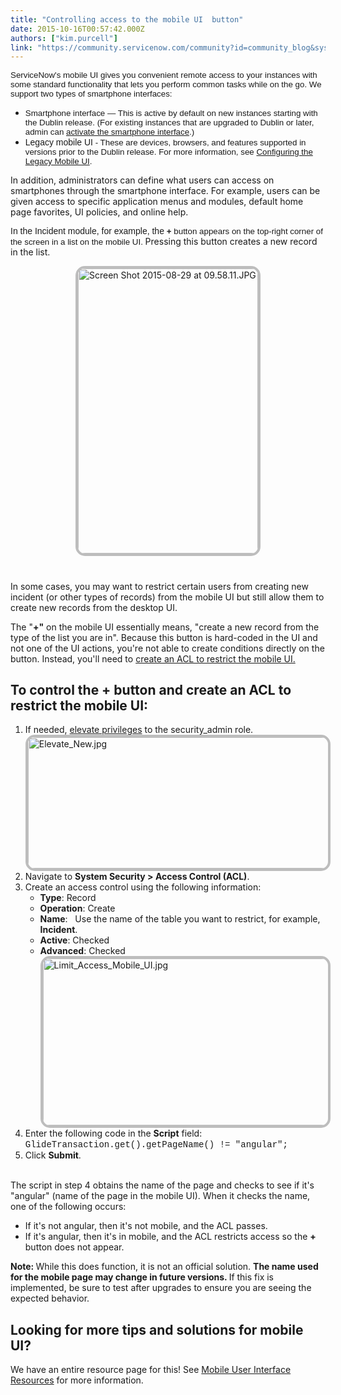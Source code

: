 ```yaml
---
title: "Controlling access to the mobile UI  button"
date: 2015-10-16T00:57:42.000Z
authors: ["kim.purcell"]
link: "https://community.servicenow.com/community?id=community_blog&sys_id=6c0d2aa5dbd0dbc01dcaf3231f9619e3"
---
```

<p class="MsoNormal"><span style="mso-bidi-font-family: 'Times New Roman'; font-size: 10.0pt; font-family: arial,helvetica,sans-serif;">ServiceNow's mobile UI gives you convenient remote access <span style="mso-bidi-font-family: 'Times New Roman'; font-size: 10.0pt; font-family: arial,helvetica,sans-serif;">to your instances with some standard functionality </span>that lets you perform common tasks while on the go. We support two types of smartphone interfaces:<br/></span></p><ul><li><span style="font-family: arial,helvetica,sans-serif;"><span style="font-size: 10pt;">Smartphone interface — </span><span style="font-size: 10pt;">This is active by default on new instances starting with the Dublin release.</span><span style="font-size: 10pt;"> (</span><span style="font-size: 10pt;">For existing instances that are upgraded to Dublin or later, admin can </span><a href="http://wiki.servicenow.com/index.php?title=Smartphone_Interface#Activating_the_Plugin"><span style="font-size: 10pt;">activate the smartphone interface</span></a><span style="font-size: 10pt;">.) </span></span></li><li><span style="font-family: arial,helvetica,sans-serif;">Legacy mobile UI<span style="mso-bidi-font-family: 'Times New Roman'; font-size: 10.0pt; font-family: arial,helvetica,sans-serif; mso-fareast-font-family: 'Times New Roman';"> - These are devices, browsers, and features supported in versions prior to the Dublin release. For more information, see <a href="http://wiki.servicenow.com/index.php?title=Configuring_the_Legacy_Mobile_UI" title="Configuring the Legacy Mobile UI">Configuring the Legacy Mobile UI</a>. </span></span></li></ul><p><span style="mso-bidi-font-family: 'Times New Roman'; font-size: 10.0pt; font-family: arial,helvetica,sans-serif; mso-fareast-font-family: 'Times New Roman';"> </span></p><p>In addition, administrators can define what users can access on smartphones through the smartphone interface. For example, users can be given access to specific application menus and modules, default home page favorites, UI policies, and online help.</p><p></p><p><span style="font-family: arial,helvetica,sans-serif;">In the Incident module, for example, the </span><span style="font-size: 10.0pt; font-family: arial,helvetica,sans-serif;"><strong>+</strong> button appears on the top-right corner of the screen in a list on the mobile UI. </span>Pressing this button creates a new record in the list.<span style="font-size: 10.0pt; font-family: arial,helvetica,sans-serif;"><br/></span></p><p><span style="font-size: 10.0pt; font-family: arial,helvetica,sans-serif;"> </span></p><p><img   alt="Screen Shot 2015-08-29 at 09.58.11.JPG" class="image-0 jive-image" height="456" src="0275b882db989344e9737a9e0f96190f.iix" style="height: 456.155px; width: 288px; border: 4px solid #bdbdbd; border-radius: 15px; display: block; margin-left: auto; margin-right: auto;" width="288"/></p><h1><span class="mw-headline"> </span></h1><p>In some cases, you may want to restrict certain users from creating new incident (or other types of records) from the mobile UI but still allow them to create new records from the desktop UI.</p><p></p><p><span class="tabs2_section_0 tabs2_section0 tabs2_section" data-header-only="false" data-section-id="4fc4979ec0a8016401e142a5a0c599ce"><span class="section" data-header-only="false"><span>The "<strong>+"</strong> on the mobile UI essentially means, "create a new record from the type of the list you are in". </span></span></span>Because this button is hard-coded in the UI and not one of the UI actions, you're not able to create conditions directly on the button. Instead, <span class="tabs2_section_0 tabs2_section0 tabs2_section" data-header-only="false" data-section-id="4fc4979ec0a8016401e142a5a0c599ce"><span class="section" data-header-only="false"><span>you'll need to <a title="i.service-now.com/kb_view.do?sysparm_article=KB0551247" href="https://hi.service-now.com/kb_view.do?sysparm_article=KB0551247">create an ACL to restrict the mobile UI.</a></span></span></span></p><p><span class="tabs2_section_0 tabs2_section0 tabs2_section" data-header-only="false" data-section-id="4fc4979ec0a8016401e142a5a0c599ce"><span class="section" data-header-only="false"><span> </span></span></span></p><h2>To control the <strong>+</strong> button and create an ACL to restrict the mobile UI:</h2><ol><li>If needed, <a href="http://wiki.servicenow.com/index.php?title=High_Security_Settings#Elevated_Privilege" title="High Security Settings">elevate privileges</a> to the security_admin role. <br/><img   alt="Elevate_New.jpg" class="image-0 jive-image" src="4d125842db549fc03eb27a9e0f961950.iix" style="height: 210px; width: 620px; border: 4px solid #bdbdbd; border-radius: 15px; display: block; margin-left: auto; margin-right: auto;"/></li><li>Navigate to <strong>System Security &gt; Access Control (ACL)</strong>.</li><li class="li1">Create an access control using the following information:<ul class="ul1"><li class="li1"><strong>Type</strong>: Record</li><li class="li1"><strong>Operation</strong>: Create</li><li class="li1"><strong>Name</strong>:   Use the name of the table you want to restrict, for example, <strong>Incident</strong>.</li><li class="li1"><strong>Active</strong>: Checked</li><li class="li1"><strong>Advanced</strong>: Checked<br/><img   alt="Limit_Access_Mobile_UI.jpg" class="image-1 jive-image" src="ff26b739dbd05704ed6af3231f961959.iix" style="height: 267px; width: 620px; border: 4px solid #bdbdbd; border-radius: 15px; display: block; margin-left: auto; margin-right: auto;"/></li></ul></li><li class="li1">Enter the following code in the <strong>Script</strong> field: <span style="font-family: courier new,courier;">GlideTransaction.get().getPageName() != "angular";</span></li><li class="li1">Click <strong>Submit</strong>.<br/><br/></li></ol><p>The script in step 4 obtains the name of the page and checks to see if it's "angular" (name of the page in the mobile UI). When it checks the name, one of the following occurs:</p><ul><li>If it's not angular, then it's not mobile, and the ACL passes.</li><li>If it's angular, then it's in mobile, and the ACL restricts access so the <strong>+</strong> button does not appear.</li></ul><p></p><p><strong>Note: </strong>While this does function, it is not an official solution. <strong>The name used for the mobile page may change in future versions. </strong>If this fix is implemented, be sure to test after upgrades to ensure you are seeing the expected behavior.</p><p></p><p></p><h2>Looking for more tips and solutions for mobile UI?</h2><p></p><p>We have an entire resource page for this! See <a title="i.service-now.com/kb_view.do?sysparm_article=KB0551461" href="https://hi.service-now.com/kb_view.do?sysparm_article=KB0551461">Mobile User Interface Resources</a> for more information.</p>